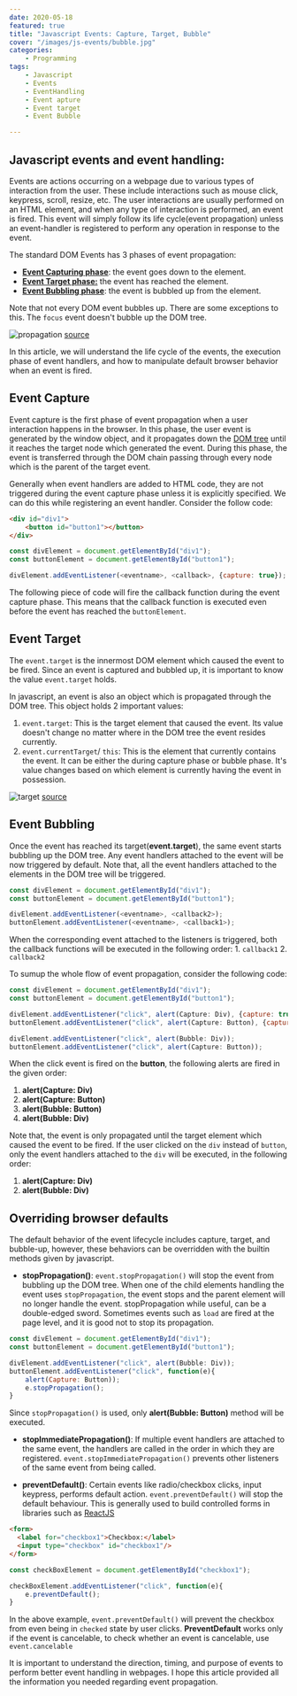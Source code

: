 ```yaml
---
date: 2020-05-18
featured: true
title: "Javascript Events: Capture, Target, Bubble"
cover: "/images/js-events/bubble.jpg"
categories: 
    - Programming
tags:
    - Javascript
    - Events
    - EventHandling
    - Event apture
    - Event target
    - Event Bubble

---
```


## Javascript events and event handling:

Events are actions occurring on a webpage due to various types of interaction from the user. These include interactions such as mouse click, keypress, scroll, resize, etc. The user interactions are usually performed on an HTML element, and when any type of interaction is performed, an event is fired. This event will simply follow its life cycle(event propagation) unless an event-handler is registered to perform any operation in response to the event.

The standard DOM Events has 3 phases of event propagation:
- [**Event Capturing phase**](/javascript-events-capture-target-bubble/#event-capture): the event goes down to the element.
- [**Event Target phase:**](/javascript-events-capture-target-bubble/#event-target) the event has reached the element.
- [**Event Bubbling phase**](/javascript-events-capture-target-bubble/#event-bubbling): the event is bubbled up from the element.

Note that not every DOM event bubbles up. There are some exceptions to this. The `focus` event doesn't bubble up the DOM tree.

![propagation](/images/js-events/propogation.jpg)
[source](https://pixabay.com/photos/escalator-rise-top-climbing-aid-474197/)

In this article, we will understand the life cycle of the events, the execution phase of event handlers, and how to manipulate default browser behavior when an event is fired.

## Event Capture

Event capture is the first phase of event propagation when a user interaction happens in the browser. In this phase, the user event is generated by the window object, and it propagates down the [DOM tree](/dom-javascripts-primary-use) until it reaches the target node which generated the event. During this phase, the event is transferred through the DOM chain passing through every node which is the parent of the target event.

Generally when event handlers are added to HTML code, they are not triggered during the event capture phase unless it is explicitly specified. We can do this while registering an event handler. Consider the follow code: 

```html
<div id="div1">
    <button id="button1"></button>
</div>
```
```javascript
const divElement = document.getElementById("div1");
const buttonElement = document.getElementById("button1");

divElement.addEventListener(<eventname>, <callback>, {capture: true});
```

The following piece of code will fire the callback function during the event capture phase. This means that the callback function is executed even before the event has reached the `buttonElement`.

## Event Target

The `event.target` is the innermost DOM element which caused the event to be fired. Since an event is captured and bubbled up, it is important to know the value `event.target` holds.

In javascript, an event is also an object which is propagated through the DOM tree. This object holds 2 important values:

1. `event.target`: This is the target element that caused the event. Its value doesn't change no matter where in the DOM tree the event resides currently.
2. `event.currentTarget`/ `this`: This is the element that currently contains the event. It can be either the during capture phase or bubble phase. It's value changes based on which element is currently having the event in possession. 

![target](/images/js-events/target.png)
[source](https://pixabay.com/photos/bulls-eye-bull-darts-game-win-1044725/)

## Event Bubbling

Once the event has reached its target(**event.target**), the same event starts bubbling up the DOM tree. Any event handlers attached to the event will be now triggered by default. Note that, all the event handlers attached to the elements in the DOM tree will be triggered.

```javascript
const divElement = document.getElementById("div1");
const buttonElement = document.getElementById("button1");

divElement.addEventListener(<eventname>, <callback2>);
buttonElement.addEventListener(<eventname>, <callback1>);
```

When the corresponding event attached to the listeners is triggered, both the callback functions will be executed in the following order: 1. `callback1` 2. `callback2`

To sumup the whole flow of event propagation, consider the following code:

```javascript
const divElement = document.getElementById("div1");
const buttonElement = document.getElementById("button1");

divElement.addEventListener("click", alert(Capture: Div), {capture: true});
buttonElement.addEventListener("click", alert(Capture: Button), {capture: true})

divElement.addEventListener("click", alert(Bubble: Div));
buttonElement.addEventListener("click", alert(Capture: Button));
```

When the click event is fired on the **button**, the following alerts are fired in the given order:
1. **alert(Capture: Div)**
2. **alert(Capture: Button)**
3. **alert(Bubble: Button)**
4. **alert(Bubble: Div)**

Note that, the event is only propagated until the target element which caused the event to be fired. If the user clicked on the `div` instead of `button`, only the event handlers attached to the `div` will be executed, in the following order:
1. **alert(Capture: Div)**
2. **alert(Bubble: Div)**

## Overriding browser defaults

The default behavior of the event lifecycle includes capture, target, and bubble-up, however, these behaviors can be overridden with the builtin methods given by javascript.

- **stopPropagation()**: `event.stopPropagation()` will stop the event from bubbling up the DOM tree. When one of the child elements handling the event uses `stopPropagation`, the event stops and the parent element will no longer handle the event. stopPropagation while useful, can be a double-edged sword. Sometimes events such as `load` are fired at the page level, and it is good not to stop its propagation. 

```javascript
const divElement = document.getElementById("div1");
const buttonElement = document.getElementById("button1");

divElement.addEventListener("click", alert(Bubble: Div));
buttonElement.addEventListener("click", function(e){
    alert(Capture: Button));
    e.stopPropagation();
}
```

Since `stopPropagation()` is used, only **alert(Bubble: Button)** method will be executed.

- **stopImmediatePropagation()**: If multiple event handlers are attached to the same event, the handlers are called in the order in which they are registered. `event.stopImmediatePropagation()` prevents other listeners of the same event from being called.

- **preventDefault()**: Certain events like radio/checkbox clicks, input keypress, performs default action. `event.preventDefault()` will stop the default behaviour. This is generally used to build controlled forms in libraries such as [ReactJS](https://reactjs.org/)

```html
<form>
  <label for="checkbox1">Checkbox:</label>
  <input type="checkbox" id="checkbox1"/>
</form>
```

```javascript
const checkBoxElement = document.getElementById("checkbox1");

checkBoxElement.addEventListener("click", function(e){
    e.preventDefault();
}
```

In the above example, `event.preventDefault()` will prevent the checkbox from even being in `checked` state by user clicks. **PreventDefault** works only if the event is cancelable, to check whether an event is cancelable, use `event.cancelable`

It is important to understand the direction, timing, and purpose of events to perform better event handling in webpages. I hope this article provided all the information you needed regarding event propagation.